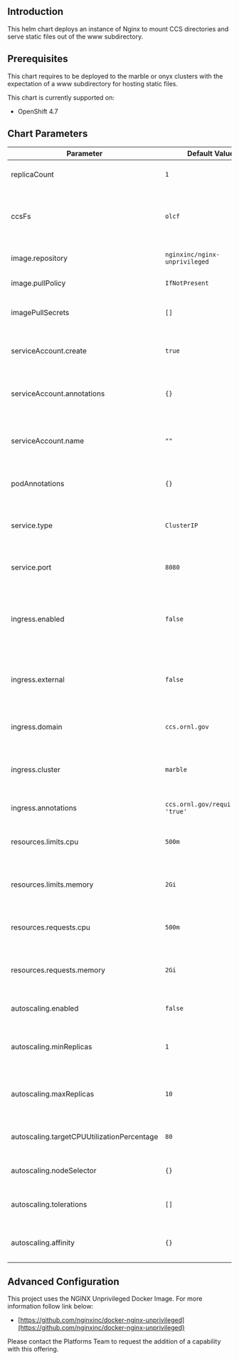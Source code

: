 ## Introduction

This helm chart deploys an instance of Nginx to mount CCS directories and serve static files out of the www subdirectory.

## Prerequisites

This chart requires to be deployed to the marble or onyx clusters with the expectation of a www subdirectory for hosting static files.

This chart is currently supported on:

* OpenShift 4.7

## Chart Parameters

| Parameter | Default Value | Description |
| --------- | ----------- | ----------- |
| replicaCount | `1` | Replicas of the pod to run |
| ccsFs | `olcf` | Filesystem to to mount to the nginx pod, optionally `ccsopen` |
| image.repository | `nginxinc/nginx-unprivileged` | Nginx image repository |
| image.pullPolicy | `IfNotPresent` | Nginx image tag |
| imagePullSecrets | `[]` | Pull secrets for running the container |
| serviceAccount.create | `true` | Service account created to run the pod |
| serviceAccount.annotations | `{}` | Pod annotations for the running pod |
| serviceAccount.name | `""` | Overrride for the service account name |
| podAnnotations | `{}` | Annotations to be added to the pod on creation |
| service.type | `ClusterIP` | Type of service object, optionally `NodePort` |
| service.port | `8080` | Port to expose for cluster traffic |
| ingress.enabled | `false` | Create a route object to expose traffic outside cluster |
| ingress.external | `false` | Create a route object to expose traffic to the internet |
| ingress.domain | `ccs.ornl.gov` | Domain the route will be created with |
| ingress.cluster | `marble` | Cluster the host URL will be created with |
| ingress.annotations | `ccs.ornl.gov/requireAuth: 'true'` | Route ingress annotations |
| resources.limits.cpu | `500m` | Nginx default cpu limit allocation |
| resources.limits.memory | `2Gi` | Nginx default memory limit allocation |
| resources.requests.cpu | `500m` | Nginx default cpu requests allocation |
| resources.requests.memory | `2Gi` | Nginx default memory requests allocation |
| autoscaling.enabled | `false` | Enables an HPA to be created |
| autoscaling.minReplicas | `1` | Minimum replica count during autoscaling |
| autoscaling.maxReplicas | `10` | Maximum replica count during autoscaling |
| autoscaling.targetCPUUtilizationPercentage | `80` | CPU percentage to trigger autoscaling |
| autoscaling.nodeSelector | `{}` | Run nginx on specific nodes |
| autoscaling.tolerations | `[]` | Tolerations to support during scheduling |
| autoscaling.affinity | `{}` | Affinity settings for the nginx pod |

## Advanced Configuration

This project uses the NGINX Unprivileged Docker Image. For more information follow link below:

* [https://github.com/nginxinc/docker-nginx-unprivileged](https://github.com/nginxinc/docker-nginx-unprivileged}

Please contact the Platforms Team to request the addition of a capability
with this offering.

